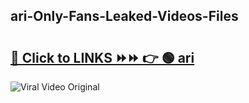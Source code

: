 
 ## ari-Only-Fans-Leaked-Videos-Files

# <h2><a href="https://mediaupload.pro?ari">🔗 Click to LINKS ⏩⏩ 👉 🟢 ari </a></h2>

<a href="https://mediaupload.pro?ari" rel="nofollow" data-target="animated-image.originalLink"><img src="https://i.ibb.co.com/xMMVF88/686577567.gif" alt="Viral Video Original" style="max-width: 100%; display: inline-block;" data-target="animated-image.originalImage"></a>
